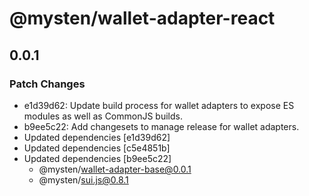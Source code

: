 # @mysten/wallet-adapter-react

## 0.0.1

### Patch Changes

- e1d39d62: Update build process for wallet adapters to expose ES modules as well as CommonJS builds.
- b9ee5c22: Add changesets to manage release for wallet adapters.
- Updated dependencies [e1d39d62]
- Updated dependencies [c5e4851b]
- Updated dependencies [b9ee5c22]
  - @mysten/wallet-adapter-base@0.0.1
  - @mysten/sui.js@0.8.1
